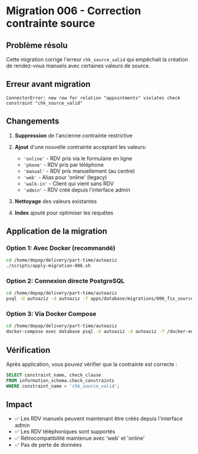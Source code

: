 # Migration 006 - Correction contrainte source

## Problème résolu
Cette migration corrige l'erreur `chk_source_valid` qui empêchait la création de rendez-vous manuels avec certaines valeurs de source.

## Erreur avant migration
```
ConnectorError: new row for relation "appointments" violates check constraint "chk_source_valid"
```

## Changements
1. **Suppression** de l'ancienne contrainte restrictive
2. **Ajout** d'une nouvelle contrainte acceptant les valeurs:
   - `'online'` - RDV pris via le formulaire en ligne
   - `'phone'` - RDV pris par téléphone
   - `'manual'` - RDV pris manuellement (au centre)
   - `'web'` - Alias pour 'online' (legacy)
   - `'walk-in'` - Client qui vient sans RDV
   - `'admin'` - RDV créé depuis l'interface admin

3. **Nettoyage** des valeurs existantes
4. **Index** ajouté pour optimiser les requêtes

## Application de la migration

### Option 1: Avec Docker (recommandé)
```bash
cd /home/depop/delivery/part-time/autoaziz
./scripts/apply-migration-006.sh
```

### Option 2: Connexion directe PostgreSQL
```bash
cd /home/depop/delivery/part-time/autoaziz
psql -U autoaziz -d autoaziz -f apps/database/migrations/006_fix_source_constraint.sql
```

### Option 3: Via Docker Compose
```bash
cd /home/depop/delivery/part-time/autoaziz
docker-compose exec database psql -U autoaziz -d autoaziz -f /docker-entrypoint-initdb.d/006_fix_source_constraint.sql
```

## Vérification
Après application, vous pouvez vérifier que la contrainte est correcte :

```sql
SELECT constraint_name, check_clause 
FROM information_schema.check_constraints 
WHERE constraint_name = 'chk_source_valid';
```

## Impact
- ✅ Les RDV manuels peuvent maintenant être créés depuis l'interface admin
- ✅ Les RDV téléphoniques sont supportés
- ✅ Rétrocompatibilité maintenue avec 'web' et 'online'
- ✅ Pas de perte de données
